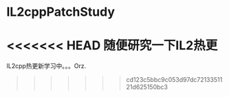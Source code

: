 # IL2cppPatchStudy
<<<<<<< HEAD
随便研究一下IL2热更
=======
IL2cpp热更新学习中。。。Orz.
>>>>>>> cd123c5bbc9c053d97dc7213351121d625150bc3
